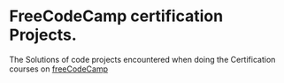 # FreeCodeCamp certification Projects.
The Solutions  of code projects  encountered when doing the 
Certification courses on [freeCodeCamp](https://www.freecodecamp.org/)
